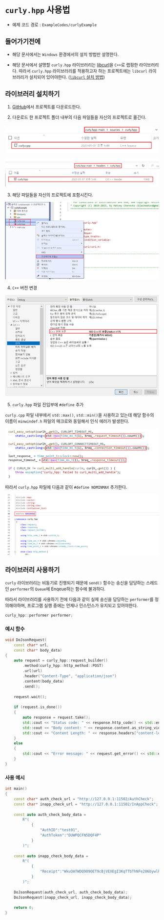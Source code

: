 # `curly.hpp` 사용법

- 예제 코드 경로 : `ExampleCodes/curlyExample`

## 들어가기전에

- 해당 문서에서는 `Windows` 환경에서의 설치 방법만 설명한다.

- 해당 문서에서 설명할 `curly.hpp` 라이브러리는 [libcurl](https://github.com/curl/curl)을 `C++`로 랩핑한 라이브러리다. 따라서 `curly.hpp` 라이브러리를 적용하고자 하는 프로젝트에는 `libcurl` 라이브러리가 설치되어 있어야한다. ([`libcurl` 설치 방법](~/Manuals/libcurl.md))

## 라이브러리 설치하기

1. [GitHub](https://github.com/BlackMATov/curly.hpp)에서 프로젝트를 다운로드한다.

2. 다운로드 한 프로젝트 폴더 내부의 다음 파일들을 자신의 프로젝트로 옮긴다.

![install_02_01](../Images/curly/install_02_01.png)

![install_02_02](../Images/curly/install_02_02.png)

3. 해당 파일들을 자신의 프로젝트에 포함시킨다.

![install_03](../Images/curly/install_03.png)

4. `C++` 버전 변경

![install_04](../Images/curly/install_04.png)

5. `curly.hpp` 파일 진입부에 `#define` 추가

`curly.cpp` 파일 내부에서 `std::max()`, `std::min()`을 사용하고 있는데 해당 함수의 이름이 `minwindef.h` 파일의 매크로와 동일해서 인식 에러가 발생한다.

![error_01](../Images/curly/error_01.png)

따라서 `curly.hpp` 파일에 다음과 같이 `#define NOMINMAX` 추가한다.

![install_05](../Images/curly/install_05.png)


## 라이브러리 사용하기

`curly` 라이브러리는 비동기로 진행되기 때문에 `send()` 함수는 송신을 담당하는 스레드인 `performer`의 `Queue`에 Enqeue하는 함수에 불과하다.

따라서 라이브러리를 사용하기 전에 다음과 같이 실제 송신을 담당하는 `performer`를 정의해야하며, 프로그램 실행 중에는 언제나 인스턴스가 유지되고 있어야한다.

```cpp
curly_hpp::performer performer;
```

### 예시 함수

```cpp
void DoJsonRequest(
	const char* url, 
	const char* body_data)
{
	auto request = curly_hpp::request_builder()
		.method(curly_hpp::http_method::POST)
		.url(url)
		.header("Content-Type", "application/json")
		.content(body_data)
		.send();

	request.wait();

	if (request.is_done())
	{
		auto response = request.take();
		std::cout << "Status code: " << response.http_code() << std::endl;
		std::cout << "Body content: " << response.content.as_string_view() << std::endl;
		std::cout << "Content Length: " << response.headers["content-length"] << std::endl << std::endl;
	}
	else
	{
		std::cout << "Error message: " << request.get_error() << std::endl;
	}
}
```

### 사용 예시
```cpp
int main()
{
	const char* auth_check_url = "http://127.0.0.1:11502/AuthCheck";
	const char* inapp_check_url = "http://127.0.0.1:11502/InAppCheck";

	const auto auth_check_body_data =
		R"(
			{
				"AuthID":"test01",
				"AuthToken":"DUWPQCFN5DQF4P"
			}
		)";

	const auto inapp_check_body_data =
		R"(
			{
				"Receipt":"WkuOATWDQ909OET9cBjVEXEgI3KqTTbThNFe206bywlkSBiUD1hgrCltj3g1a84d"
			}
		)";

	DoJsonRequest(auth_check_url, auth_check_body_data);
	DoJsonRequest(inapp_check_url, inapp_check_body_data);

	return 0;
}
```
